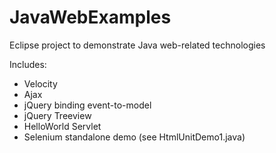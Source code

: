 JavaWebExamples
===============

Eclipse project to demonstrate Java web-related technologies

Includes:
- Velocity
- Ajax
- jQuery binding event-to-model
- jQuery Treeview
- HelloWorld Servlet
- Selenium standalone demo (see HtmlUnitDemo1.java)
